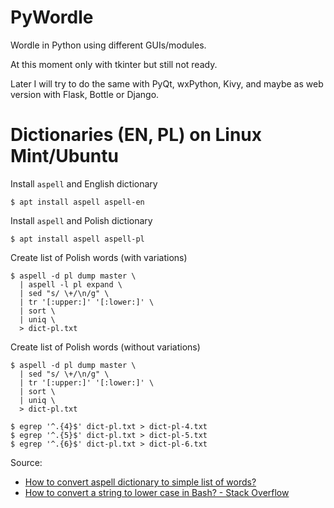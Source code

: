 # PyWordle

Wordle in Python using different GUIs/modules.

At this moment only with tkinter but still not ready.

Later I will try to do the same with PyQt, wxPython, Kivy, and maybe as web version with Flask, Bottle or Django.


# Dictionaries (EN, PL) on Linux Mint/Ubuntu

Install `aspell` and English dictionary

```
$ apt install aspell aspell-en
```

Install `aspell` and Polish dictionary

```
$ apt install aspell aspell-pl
```

Create list of Polish words (with variations)

```
$ aspell -d pl dump master \
  | aspell -l pl expand \
  | sed "s/ \+/\n/g" \
  | tr '[:upper:]' '[:lower:]' \
  | sort \
  | uniq \
  > dict-pl.txt
```

Create list of Polish words (without variations)

```
$ aspell -d pl dump master \
  | sed "s/ \+/\n/g" \
  | tr '[:upper:]' '[:lower:]' \
  | sort \
  | uniq \
  > dict-pl.txt
```

```  
$ egrep '^.{4}$' dict-pl.txt > dict-pl-4.txt
$ egrep '^.{5}$' dict-pl.txt > dict-pl-5.txt
$ egrep '^.{6}$' dict-pl.txt > dict-pl-6.txt
```

Source:
- [How to convert aspell dictionary to simple list of words?](https://superuser.com/questions/137957/how-to-convert-aspell-dictionary-to-simple-list-of-words)
- [How to convert a string to lower case in Bash? - Stack Overflow](https://stackoverflow.com/questions/2264428/how-to-convert-a-string-to-lower-case-in-bash)


